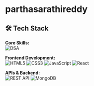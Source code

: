 # parthasarathireddy

## 🛠️ Tech Stack

**Core Skills:**  
![DSA](https://img.shields.io/badge/-Data%20Structures%20%26%20Algorithms-000000?style=flat-square&logo=code&logoColor=white)

**Frontend Development:**  
![HTML5](https://img.shields.io/badge/-HTML5-E34F26?style=flat-square&logo=html5&logoColor=white)
![CSS3](https://img.shields.io/badge/-CSS3-1572B6?style=flat-square&logo=css3)
![JavaScript](https://img.shields.io/badge/-JavaScript-F7DF1E?style=flat-square&logo=javascript&logoColor=black)
![React](https://img.shields.io/badge/-React-61DAFB?style=flat-square&logo=react&logoColor=black)

**APIs & Backend:**  
![REST API](https://img.shields.io/badge/-REST%20APIs-006400?style=flat-square&logo=api&logoColor=white)
![MongoDB](https://img.shields.io/badge/-MongoDB-4EA94B?style=flat-square&logo=mongodb&logoColor=white)

